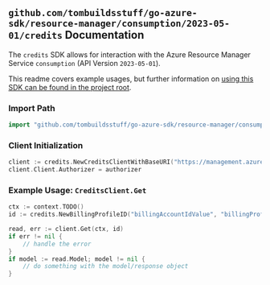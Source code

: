 
## `github.com/tombuildsstuff/go-azure-sdk/resource-manager/consumption/2023-05-01/credits` Documentation

The `credits` SDK allows for interaction with the Azure Resource Manager Service `consumption` (API Version `2023-05-01`).

This readme covers example usages, but further information on [using this SDK can be found in the project root](https://github.com/tombuildsstuff/go-azure-sdk/tree/main/docs).

### Import Path

```go
import "github.com/tombuildsstuff/go-azure-sdk/resource-manager/consumption/2023-05-01/credits"
```


### Client Initialization

```go
client := credits.NewCreditsClientWithBaseURI("https://management.azure.com")
client.Client.Authorizer = authorizer
```


### Example Usage: `CreditsClient.Get`

```go
ctx := context.TODO()
id := credits.NewBillingProfileID("billingAccountIdValue", "billingProfileIdValue")

read, err := client.Get(ctx, id)
if err != nil {
	// handle the error
}
if model := read.Model; model != nil {
	// do something with the model/response object
}
```
